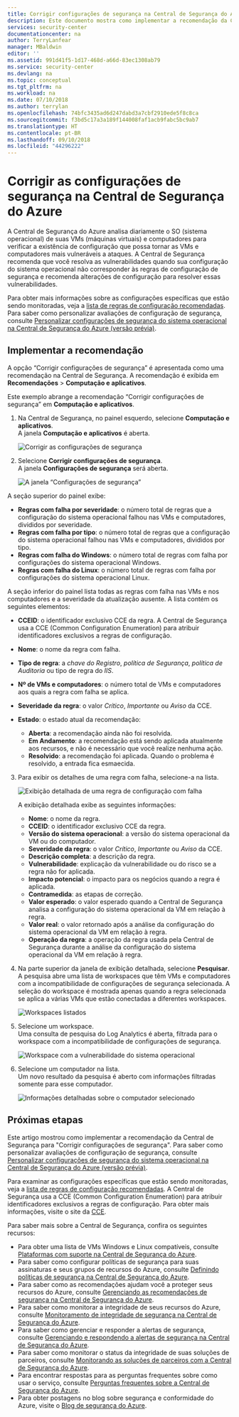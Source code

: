 ```yaml
---
title: Corrigir configurações de segurança na Central de Segurança do Azure | Microsoft Docs
description: Este documento mostra como implementar a recomendação da Central de Segurança do Azure, “Corrigir configurações de segurança”.
services: security-center
documentationcenter: na
author: TerryLanfear
manager: MBaldwin
editor: ''
ms.assetid: 991d41f5-1d17-468d-a66d-83ec1308ab79
ms.service: security-center
ms.devlang: na
ms.topic: conceptual
ms.tgt_pltfrm: na
ms.workload: na
ms.date: 07/10/2018
ms.author: terrylan
ms.openlocfilehash: 74bfc3435ad6d247dabd3a7cbf2910ede5f8c8ca
ms.sourcegitcommit: f3bd5c17a3a189f144008faf1acb9fabc5bc9ab7
ms.translationtype: HT
ms.contentlocale: pt-BR
ms.lasthandoff: 09/10/2018
ms.locfileid: "44296222"
---
```

# <a name="remediate-security-configurations-in-azure-security-center"></a>Corrigir as configurações de segurança na Central de Segurança do Azure
A Central de Segurança do Azure analisa diariamente o SO (sistema operacional) de suas VMs (máquinas virtuais) e computadores para verificar a existência de configuração que possa tornar as VMs e computadores mais vulneráveis a ataques. A Central de Segurança recomenda que você resolva as vulnerabilidades quando sua configuração do sistema operacional não corresponder às regras de configuração de segurança e recomenda alterações de configuração para resolver essas vulnerabilidades.

Para obter mais informações sobre as configurações específicas que estão sendo monitoradas, veja a [lista de regras de configuração recomendadas](https://gallery.technet.microsoft.com/Azure-Security-Center-a789e335). Para saber como personalizar avaliações de configuração de segurança, consulte [Personalizar configurações de segurança do sistema operacional na Central de Segurança do Azure (versão prévia)](security-center-customize-os-security-config.md).

## <a name="implement-the-recommendation"></a>Implementar a recomendação
A opção “Corrigir configurações de segurança” é apresentada como uma recomendação na Central de Segurança. A recomendação é exibida em **Recomendações** > **Computação e aplicativos**.

Este exemplo abrange a recomendação “Corrigir configurações de segurança” em **Computação e aplicativos**.
1. Na Central de Segurança, no painel esquerdo, selecione **Computação e aplicativos**.  
  A janela **Computação e aplicativos** é aberta.

   ![Corrigir as configurações de segurança][1]

2. Selecione **Corrigir configurações de segurança**.  
  A janela **Configurações de segurança** será aberta.

   ![A janela “Configurações de segurança”][2]

  A seção superior do painel exibe:

  - **Regras com falha por severidade**: o número total de regras que a configuração do sistema operacional falhou nas VMs e computadores, divididos por severidade.
  - **Regras com falha por tipo**: o número total de regras que a configuração do sistema operacional falhou nas VMs e computadores, divididos por tipo.
  - **Regras com falha do Windows**: o número total de regras com falha por configurações do sistema operacional Windows.
  - **Regras com falha do Linux**: o número total de regras com falha por configurações do sistema operacional Linux.

  A seção inferior do painel lista todas as regras com falha nas VMs e nos computadores e a severidade da atualização ausente. A lista contém os seguintes elementos:

  - **CCEID**: o identificador exclusivo CCE da regra. A Central de Segurança usa a CCE (Common Configuration Enumeration) para atribuir identificadores exclusivos a regras de configuração.
  - **Nome**: o nome da regra com falha.
  - **Tipo de regra**: a *chave do Registro*, *política de Segurança*, *política de Auditoria* ou tipo de regra do *IIS*.
  - **Nº de VMs e computadores**: o número total de VMs e computadores aos quais a regra com falha se aplica.
  - **Severidade da regra**: o valor *Crítico*, *Importante* ou *Aviso* da CCE.
  - **Estado**: o estado atual da recomendação:

    - **Aberta**: a recomendação ainda não foi resolvida.
    - **Em Andamento**: a recomendação está sendo aplicada atualmente aos recursos, e não é necessário que você realize nenhuma ação.
    - **Resolvido**: a recomendação foi aplicada. Quando o problema é resolvido, a entrada fica esmaecida.

3. Para exibir os detalhes de uma regra com falha, selecione-a na lista.

   ![Exibição detalhada de uma regra de configuração com falha][3]

   A exibição detalhada exibe as seguintes informações:

   - **Nome**: o nome da regra.
   - **CCEID**: o identificador exclusivo CCE da regra.
   - **Versão do sistema operacional**: a versão do sistema operacional da VM ou do computador.
   - **Severidade da regra**: o valor *Crítico*, *Importante* ou *Aviso* da CCE.
   - **Descrição completa**: a descrição da regra.
   - **Vulnerabilidade**: explicação da vulnerabilidade ou do risco se a regra não for aplicada.
   - **Impacto potencial**: o impacto para os negócios quando a regra é aplicada.
   - **Contramedida**: as etapas de correção.
   - **Valor esperado**: o valor esperado quando a Central de Segurança analisa a configuração do sistema operacional da VM em relação à regra.
   - **Valor real**: o valor retornado após a análise da configuração do sistema operacional da VM em relação à regra.
   - **Operação da regra**: a operação da regra usada pela Central de Segurança durante a análise da configuração do sistema operacional da VM em relação à regra.

4. Na parte superior da janela de exibição detalhada, selecione **Pesquisar**.  
  A pesquisa abre uma lista de workspaces que têm VMs e computadores com a incompatibilidade de configurações de segurança selecionada. A seleção do workspace é mostrada apenas quando a regra selecionada se aplica a várias VMs que estão conectadas a diferentes workspaces.

   ![Workspaces listados][4]

5. Selecione um workspace.  
  Uma consulta de pesquisa do Log Analytics é aberta, filtrada para o workspace com a incompatibilidade de configurações de segurança.

   ![Workspace com a vulnerabilidade do sistema operacional][5]

6. Selecione um computador na lista.  
  Um novo resultado da pesquisa é aberto com informações filtradas somente para esse computador.

   ![Informações detalhadas sobre o computador selecionado][6]

## <a name="next-steps"></a>Próximas etapas
Este artigo mostrou como implementar a recomendação da Central de Segurança para "Corrigir configurações de segurança". Para saber como personalizar avaliações de configuração de segurança, consulte [Personalizar configurações de segurança do sistema operacional na Central de Segurança do Azure (versão prévia)](security-center-customize-os-security-config.md).

Para examinar as configurações específicas que estão sendo monitoradas, veja a [lista de regras de configuração recomendadas](https://gallery.technet.microsoft.com/Azure-Security-Center-a789e335). A Central de Segurança usa a CCE (Common Configuration Enumeration) para atribuir identificadores exclusivos a regras de configuração. Para obter mais informações, visite o site da [CCE](https://nvd.nist.gov/cce/index.cfm).

Para saber mais sobre a Central de Segurança, confira os seguintes recursos:

* Para obter uma lista de VMs Windows e Linux compatíveis, consulte [Plataformas com suporte na Central de Segurança do Azure](security-center-os-coverage.md).
* Para saber como configurar políticas de segurança para suas assinaturas e seus grupos de recursos do Azure, consulte [Definindo políticas de segurança na Central de Segurança do Azure](security-center-policies.md).
* Para saber como as recomendações ajudam você a proteger seus recursos do Azure, consulte [Gerenciando as recomendações de segurança na Central de Segurança do Azure](security-center-recommendations.md).
* Para saber como monitorar a integridade de seus recursos do Azure, consulte [Monitoramento de integridade de segurança na Central de Segurança do Azure](security-center-monitoring.md).
* Para saber como gerenciar e responder a alertas de segurança, consulte [Gerenciando e respondendo a alertas de segurança na Central de Segurança do Azure](security-center-managing-and-responding-alerts.md).
* Para saber como monitorar o status da integridade de suas soluções de parceiros, consulte [Monitorando as soluções de parceiros com a Central de Segurança do Azure](security-center-partner-solutions.md).
* Para encontrar respostas para as perguntas frequentes sobre como usar o serviço, consulte [Perguntas frequentes sobre a Central de Segurança do Azure](security-center-faq.md).
* Para obter postagens no blog sobre segurança e conformidade do Azure, visite o [Blog de segurança do Azure](http://blogs.msdn.com/b/azuresecurity/).

<!--Image references-->
[1]: ./media/security-center-remediate-os-vulnerabilities/compute-blade.png
[2]:./media/security-center-remediate-os-vulnerabilities/os-vulnerabilities.png
[3]: ./media/security-center-remediate-os-vulnerabilities/vulnerability-details.png
[4]: ./media/security-center-remediate-os-vulnerabilities/search.png
[5]: ./media/security-center-remediate-os-vulnerabilities/log-search.png
[6]: ./media/security-center-remediate-os-vulnerabilities/search-results.png
